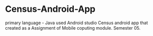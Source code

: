 # Census-Android-App
primary language - Java
used Android studio 
Census android app that created as a Assignment of Mobile coputing module.
Semester 05.
